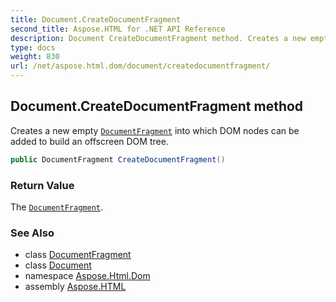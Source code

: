 ```yaml
---
title: Document.CreateDocumentFragment
second_title: Aspose.HTML for .NET API Reference
description: Document CreateDocumentFragment method. Creates a new empty DocumentFragment into which DOM nodes can be added to build an offscreen DOM tree
type: docs
weight: 830
url: /net/aspose.html.dom/document/createdocumentfragment/
---
```

## Document.CreateDocumentFragment method

Creates a new empty [`DocumentFragment`](../../documentfragment/) into which DOM nodes can be added to build an offscreen DOM tree.

```csharp
public DocumentFragment CreateDocumentFragment()
```

### Return Value

The [`DocumentFragment`](../../documentfragment/).

### See Also

* class [DocumentFragment](../../documentfragment/)
* class [Document](../)
* namespace [Aspose.Html.Dom](../../../aspose.html.dom/)
* assembly [Aspose.HTML](../../../)

